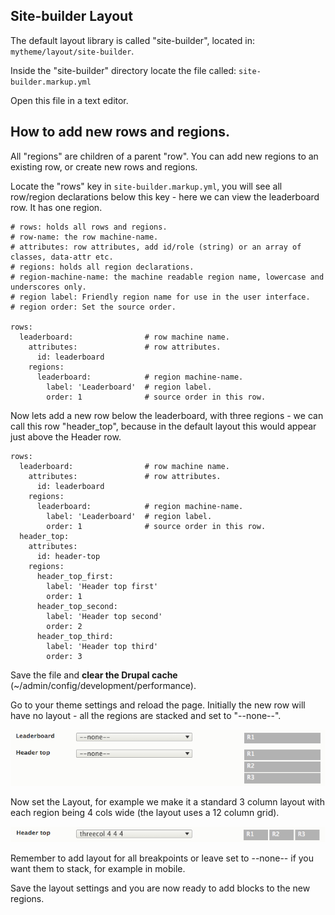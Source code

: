 
## Site-builder Layout

The default layout library is called "site-builder", located in: `mytheme/layout/site-builder`.

Inside the "site-builder" directory locate the file called: `site-builder.markup.yml`

Open this file in a text editor.

## How to add new rows and regions.

All "regions" are children of a parent "row". You can add new regions to an existing row, or create new rows and regions.

Locate the "rows" key in `site-builder.markup.yml`, you will see all row/region declarations below this key - here we can view the leaderboard row. It has one region.

```
# rows: holds all rows and regions.
# row-name: the row machine-name.
# attributes: row attributes, add id/role (string) or an array of classes, data-attr etc.
# regions: holds all region declarations.
# region-machine-name: the machine readable region name, lowercase and underscores only.
# region label: Friendly region name for use in the user interface.
# region order: Set the source order.

rows:
  leaderboard:                # row machine name.
    attributes:               # row attributes.
      id: leaderboard
    regions:                  
      leaderboard:            # region machine-name.
        label: 'Leaderboard'  # region label.
        order: 1              # source order in this row.
```

Now lets add a new row below the leaderboard, with three regions - we can call this row "header_top", because in the default layout this would appear just above the Header row.

```
rows:
  leaderboard:                # row machine name.
    attributes:               # row attributes.
      id: leaderboard
    regions:                  
      leaderboard:            # region machine-name.
        label: 'Leaderboard'  # region label.
        order: 1              # source order in this row.
  header_top:
    attributes:
      id: header-top
    regions:
      header_top_first:
        label: 'Header top first'
        order: 1
      header_top_second:
        label: 'Header top second'
        order: 2
      header_top_third:
        label: 'Header top third'
        order: 3
```

Save the file and **clear the Drupal cache** (~/admin/config/development/performance). 

Go to your theme settings and reload the page. Initially the new row will have no layout - all the regions are stacked and set to "--none--".

![Header top no layout](img/New-Regions__header-top-no-layout.png)

Now set the Layout, for example we make it a standard 3 column layout with each region being 4 cols wide (the layout uses a 12 column grid).
 
![Header top with layout](img/New-Regions__header-top-with-layout.png)

Remember to add layout for all breakpoints or leave set to --none-- if you want them to stack, for example in mobile.
 
Save the layout settings and you are now ready to add blocks to the new regions.
 
 
 


